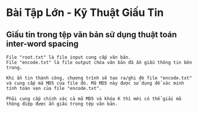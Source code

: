 # Bài Tập Lớn - Kỹ Thuật Giấu Tin #
## Giấu tin trong tệp văn bản sử dụng thuật toán inter-word spacing ##

```
File "root.txt" là file input cung cấp văn bản.
File "encode.txt" là file output chứa văn bản đã ẩn giấu thông tin bên trong.

Khi ẩn tin thành công, chương trình sẽ tạo ra/ghi đè file "encode.txt" và cung cấp mã MD5 của file đó. Mã MD5 này được sử dụng để xác minh tính toàn vẹn của file "encode.txt".

Phải cung cấp chính xác cả mã MD5 và khóa K thì mới có thể giải mã thông điệp được ẩn giấu trong tệp văn bản.
```
